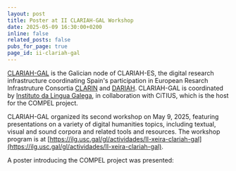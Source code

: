 ```yaml
---
layout: post
title: Poster at II CLARIAH-GAL Workshop
date: 2025-05-09 16:30:00+0200
inline: false
related_posts: false
pubs_for_page: true
page_id: ii-clariah-gal
---
```


[CLARIAH-GAL](https://www.clariah.gal/) is the Galician node of CLARIAH-ES, the digital research infrastructure coordinating Spain's participation in European Resarch Infrastruture Consortia [CLARIN](https://www.clarin.eu/) and [DARIAH](https://www.dariah.eu/). CLARIAH-GAL is coordinated by [Instituto da Lingua Galega](https://ilg.usc.gal/), in collaboration with CiTIUS, which is the host for the COMPEL project.

CLARIAH-GAL organized its second workshop on May 9, 2025, featuring presentations on a variety of digital humanities topics, including textual, visual and sound corpora and related tools and resources. The workshop program is at [https://ilg.usc.gal/gl/actividades/II-xeira-clariah-gal](https://ilg.usc.gal/gl/actividades/II-xeira-clariah-gal).

A poster introducing the COMPEL project was presented:
